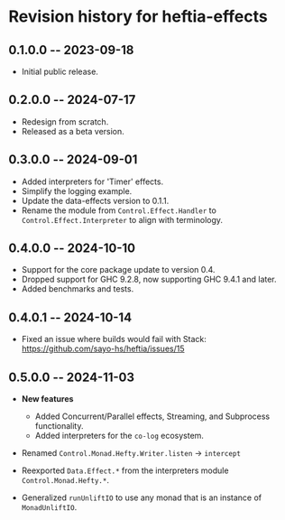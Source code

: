 # Revision history for heftia-effects

## 0.1.0.0 -- 2023-09-18

* Initial public release.

## 0.2.0.0 -- 2024-07-17

* Redesign from scratch.
* Released as a beta version.

## 0.3.0.0 -- 2024-09-01

* Added interpreters for 'Timer' effects.
* Simplify the logging example.
* Update the data-effects version to 0.1.1.
* Rename the module from `Control.Effect.Handler` to `Control.Effect.Interpreter` to align with terminology.

## 0.4.0.0 -- 2024-10-10

* Support for the core package update to version 0.4.
* Dropped support for GHC 9.2.8, now supporting GHC 9.4.1 and later.
* Added benchmarks and tests.

## 0.4.0.1 -- 2024-10-14

* Fixed an issue where builds would fail with Stack: https://github.com/sayo-hs/heftia/issues/15

## 0.5.0.0 -- 2024-11-03

* **New features**
    * Added Concurrent/Parallel effects, Streaming, and Subprocess functionality.
    * Added interpreters for the `co-log` ecosystem.

* Renamed `Control.Monad.Hefty.Writer.listen` -> `intercept`
* Reexported `Data.Effect.*` from the interpreters module `Control.Monad.Hefty.*`.
* Generalized `runUnliftIO` to use any monad that is an instance of `MonadUnliftIO`.
